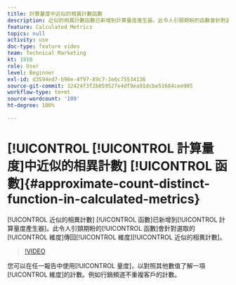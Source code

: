 ```yaml
---
title: 計算量度中近似的相異計數函數
description: 近似的相異計數函數已新增到計算量度產生器。此令人引頸期盼的函數會針對選取的維度傳回維度項目近似的相異計數。
feature: Calculated Metrics
topics: null
activity: use
doc-type: feature video
team: Technical Marketing
kt: 1910
role: User
level: Beginner
exl-id: d3594ed7-b90e-4f97-89c7-3e6c75534136
source-git-commit: 32424f3f2b05952fe4df9ea91dcbe51684cee905
workflow-type: tm+mt
source-wordcount: '109'
ht-degree: 100%

---
```


# [!UICONTROL [!UICONTROL 計算量度]中近似的相異計數] [!UICONTROL 函數]{#approximate-count-distinct-function-in-calculated-metrics}

[!UICONTROL 近似的相異計數] [!UICONTROL 函數]已新增到[!UICONTROL 計算量度產生器]。此令人引頸期盼的[!UICONTROL 函數]會針對選取的[!UICONTROL 維度]傳回[!UICONTROL 維度][!UICONTROL 近似的相異計數]。

>[!VIDEO](https://video.tv.adobe.com/v/23722/?quality=12)

您可以在任一報告中使用[!UICONTROL 量度]，以對照其他數值了解一項[!UICONTROL 維度]的計數。例如行銷頻道不重複客戶的計數。
